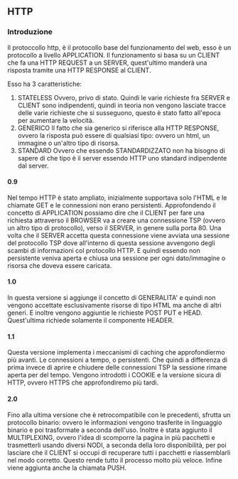 ## HTTP

### Introduzione

Il protoccollo http, è il protocollo base del funzionamento del web, esso è un protocollo a livello APPLICATION. 
Il funzionamento si basa su un CLIENT che fa una HTTP REQUEST a un SERVER, 
quest'ultimo manderà una risposta tramite una HTTP RESPONSE al CLIENT.

Esso ha 3 caratteristiche:
 1) STATELESS 
    Ovvero, privo di stato. Quindi le varie richieste fra SERVER e CLIENT sono indipendenti, quindi  in teoria non vengono lasciate tracce delle varie richieste che si susseguono, questo è stato fatto all'epoca per aumentare la velocità.
 2) GENERICO
    Il fatto che sia generico si riferisce alla HTTP RESPONSE, ovvero la risposta può essere di qualsiasi tipo: ovvero un html, un immagine o un'altro tipo di risorsa.
 3) STANDARD
    Ovvero che essendo STANDARDIZZATO non ha bisogno di sapere di che tipo è il server essendo HTTP uno standard indipendente dal server.

#### 0.9

Nel tempo HTTP è stato ampliato, inizialmente supportava solo l'HTML e le chiamate GET e le connessioni non erano persistenti.
Approfondendo il concetto di APPLICATION possiamo dire che il CLIENT per fare una richiesta attraverso il BROWSER va a creare una connessione TSP (ovvero un altro tipo di protocollo), verso il SERVER, in genere sulla porta 80. Una volta che il SERVER accetta questa connessione viene avviata una sessione del protocollo TSP dove all'interno di questa sessione avvengono degli scambi di informazioni col protocollo HTTP. E quindi essendo non persistente veniva aperta e chiusa una sessione per ogni dato/immagine o risorsa che doveva essere caricata.

#### 1.0
In questa versione si aggiunge il concetto di GENERALITA' e quindi non vengono accettate esclusivamente risorse di tipo HTML ma anche di altri generi. E inoltre vengono aggiuntie le richieste POST PUT e HEAD. Quest'ultima richiede solamente il componente HEADER.

#### 1.1
Questa versione implementa i meccanismi di caching che approfondiermo più avanti.
Le connessioni a tempo, o persistenti. Che quindi a differenza di prima invece di aprire e chiudere delle connessioni TSP la sessione rimane aperta per del tempo.
Vengono introdotti i COOKIE e la versione sicura di HTTP, ovvero HTTPS che approfondiremo più tardi.

#### 2.0

Fino alla ultima versione che è retrocompatibile con le precedenti, sfrutta un protocollo binario: ovvero le informazioni vengono trasferite in linguaggio binario e poi trasformate a seconda dell'uso. 
Inoltre è stata aggiunto il MULTIPLEXING, ovvero l'idea di scomporre la pagina in più pacchetti e trasmetterli usando diversi NODI, a seconda della loro disponibilità, per poi lasciare che il CLIENT si occupi di recuperare tutti i pacchetti e riassemblarli nel modo corretto.
Questo rende tutto il processo molto più veloce.
Infine viene aggiunta anche la chiamata PUSH.




